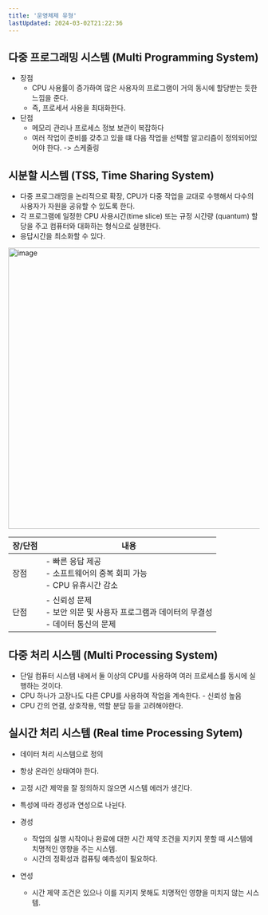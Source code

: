 ```yaml
---
title: '운영체제 유형'
lastUpdated: 2024-03-02T21:22:36
---
```


## 다중 프로그래밍 시스템 (Multi Programming System)

- 장점
  - CPU 사용률이 증가하여 많은 사용자의 프로그램이 거의 동시에 할당받는 듯한 느낌을 준다.
  - 즉, 프로세서 사용을 최대화한다.
- 단점
  - 메모리 관리나 프로세스 정보 보관이 복잡하다
  - 여러 작업이 준비를 갖추고 있을 떄 다음 작업을 선택할 알고리즘이 정의되어있어야 한다. -> 스케줄링

## 시분할 시스템 (TSS, Time Sharing System)

- 다중 프로그래밍을 논리적으로 확장, CPU가 다중 작업을 교대로 수행해서 다수의 사용자가 자원을 공유할 수 있도록 한다.
- 각 프로그램에 일정한 CPU 사용시간(time slice) 또는 규정 시간량 (quantum) 할당을 주고 컴퓨터와 대화하는 형식으로 실행한다.
- 응답시간을 최소화할 수 있다.

<img width="564" alt="image" src="https://user-images.githubusercontent.com/81006587/234151723-bf5e2706-9762-43d8-8b03-a9e1df6e69a8.png">

|장/단점|내용|
|-|-|
|장점|- 빠른 응답 제공<br>- 소프트웨어의 중복 회피 가능<br>- CPU 유휴시간 감소|
|단점|- 신뢰성 문제<br>- 보안 의문 및 사용자 프로그램과 데이터의 무결성<br>- 데이터 통신의 문제|

## 다중 처리 시스템 (Multi Processing System)

- 단일 컴퓨터 시스템 내에서 둘 이상의 CPU를 사용하여 여러 프로세스를 동시에 실행하는 것이다.
- CPU 하나가 고장나도 다른 CPU를 사용하여 작업을 계속한다. - 신뢰성 높음
- CPU 간의 연결, 상호작용, 역할 분담 등을 고려해야한다.

## 실시간 처리 시스템 (Real time Processing Sytem)

- 데이터 처리 시스템으로 정의
- 항상 온라인 상태여야 한다.
- 고정 시간 제약을 잘 정의하지 않으면 시스템 에러가 생긴다.

- 특성에 따라 경성과 연성으로 나뉜다.
- 경성
  - 작업의 실행 시작이나 완료에 대한 시간 제약 조건을 지키지 못할 때 시스템에 치명적인 영향을 주는 시스템.  
  - 시간의 정확성과 컴퓨팅 예측성이 필요하다.
- 연성
  - 시간 제약 조건은 있으나 이를 지키지 못해도 치명적인 영향을 미치지 않는 시스템.